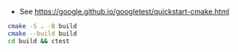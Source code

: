 * See https://google.github.io/googletest/quickstart-cmake.html



```bash
cmake -S . -B build
cmake --build build
cd build && ctest
```